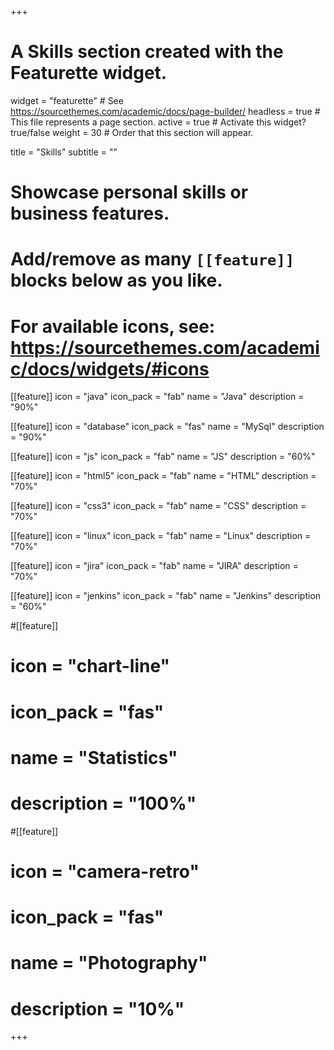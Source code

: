 +++
# A Skills section created with the Featurette widget.
widget = "featurette"  # See https://sourcethemes.com/academic/docs/page-builder/
headless = true  # This file represents a page section.
active = true  # Activate this widget? true/false
weight = 30  # Order that this section will appear.

title = "Skills"
subtitle = ""

# Showcase personal skills or business features.
# 
# Add/remove as many `[[feature]]` blocks below as you like.
# 
# For available icons, see: https://sourcethemes.com/academic/docs/widgets/#icons

[[feature]]
  icon = "java"
  icon_pack = "fab"
  name = "Java"
  description = "90%"

[[feature]]
  icon = "database"
  icon_pack = "fas"
  name = "MySql"
  description = "90%"
  
[[feature]]
  icon = "js"
  icon_pack = "fab"
  name = "JS"
  description = "60%"

[[feature]]
  icon = "html5"
  icon_pack = "fab"
  name = "HTML"
  description = "70%"
  
[[feature]]
  icon = "css3"
  icon_pack = "fab"
  name = "CSS"
  description = "70%"
  
[[feature]]
  icon = "linux"
  icon_pack = "fab"
  name = "Linux"
  description = "70%"
  
[[feature]]
  icon = "jira"
  icon_pack = "fab"
  name = "JIRA"
  description = "70%"
  
[[feature]]
  icon = "jenkins"
  icon_pack = "fab"
  name = "Jenkins"
  description = "60%"
  
#[[feature]]
#  icon = "chart-line"
#  icon_pack = "fas"
#  name = "Statistics"
#  description = "100%"  
  
#[[feature]]
#  icon = "camera-retro"
#  icon_pack = "fas"
#  name = "Photography"
#  description = "10%"

+++
